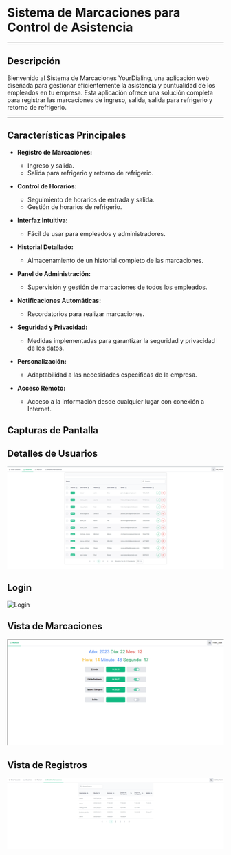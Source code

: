 # Sistema de Marcaciones para Control de Asistencia


---

## Descripción

Bienvenido al Sistema de Marcaciones YourDialing, una aplicación web diseñada para gestionar eficientemente la asistencia y puntualidad de los empleados en tu empresa. Esta aplicación ofrece una solución completa para registrar las marcaciones de ingreso, salida, salida para refrigerio y retorno de refrigerio.

---

## Características Principales

- **Registro de Marcaciones:**
  - Ingreso y salida.
  - Salida para refrigerio y retorno de refrigerio.

- **Control de Horarios:**
  - Seguimiento de horarios de entrada y salida.
  - Gestión de horarios de refrigerio.

- **Interfaz Intuitiva:**
  - Fácil de usar para empleados y administradores.

- **Historial Detallado:**
  - Almacenamiento de un historial completo de las marcaciones.

- **Panel de Administración:**
  - Supervisión y gestión de marcaciones de todos los empleados.

- **Notificaciones Automáticas:**
  - Recordatorios para realizar marcaciones.

- **Seguridad y Privacidad:**
  - Medidas implementadas para garantizar la seguridad y privacidad de los datos.

- **Personalización:**
  - Adaptabilidad a las necesidades específicas de la empresa.

- **Acceso Remoto:**
  - Acceso a la información desde cualquier lugar con conexión a Internet.

## Capturas de Pantalla

## Detalles de Usuarios
![Detalles de Usuarios](/images/detalles_usuarios.png)

## Login

![Login](/images/login.png)

## Vista de Marcaciones

![Vista de Marcaciones](/images/vista_marcaciones.png)

## Vista de Registros

![Vista de Registros](/images/detalles_registros.png)
